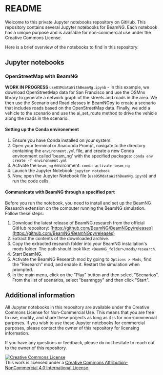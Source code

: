 # README

Welcome to this private Jupyter notebooks repository on GitHub. This repository contains several Jupyter notebooks for BeamNG. Each notebook has a unique purpose and is available for non-commercial use under the Creative Commons License.

Here is a brief overview of the notebooks to find in this repository:

## Jupyter notebooks

### OpenStreetMap with BeamNG

**WORK IN PROGRESS** `useOSMdataWithBeamNg.ipynb` - In this example, we download OpenStreetMap data for San Francisco and use the OSMnx library to generate a network graph of the streets and roads in the area. We then use the Scenario and Road classes in BeamNGpy to create a scenario that includes roads based on the OpenStreetMap data. Finally, we add a vehicle to the scenario and use the ai_set_route method to drive the vehicle along the roads in the scenario.

#### Setting up the Conda environement

1. Ensure you have Conda installed on your system.
2. Open your terminal or Anaconda Prompt, navigate to the directory containing the `environment.yml` file, and create a new Conda environment called 'beam_ng' with the specified packages: `conda env create -f environment.yml`
3. Activate the `beam_ng` environment: `conda activate beam_ng`
4. Launch the Jupyter Notebook: `jupyter notebook`
5. Now, open the Jupyter Notebook file (`useOSMdataWithBeamNg.ipynb`) and run the code cells.

#### Communicate with BeamNG through a specified port

Before you run the notebook, you need to install and set up the BeamNG Research extension on the computer running the BeamNG simulation. Follow these steps:

1. Download the latest release of BeamNG.research from the official GitHub repository: [https://github.com/BeamNG/BeamNGpy/releases](https://github.com/BeamNG/BeamNGpy/releases)
2. Extract the contents of the downloaded archive.
3. Copy the extracted research folder into your BeamNG installation's mods folder. The path should look like: `<BeamNG_folder>/mods/research`.
4. Start BeamNG.
5. Activate the BeamNG Research mod by going to `Options > Mods`, find the "Research" mod, and enable it. Restart the simulation when prompted.
6. In the main menu, click on the "Play" button and then select "Scenarios". From the list of scenarios, select "beamngpy" and then click "Start".

## Additional information

All Jupyter notebooks in this repository are available under the Creative Commons License for Non-Commercial Use. This means that you are free to use, modify, and share these projects as long as it is for non-commercial purposes. If you wish to use these Jupyter notebooks for commercial purposes, please contact the owner of this repository for licensing information.

If you have any questions or feedback, please do not hesitate to reach out to the owner of this repository.

<a rel="license" href="http://creativecommons.org/licenses/by-nc/4.0/">
    <img
        alt="Creative Commons License"
        style="border-width:0"
        src="https://i.creativecommons.org/l/by-nc/4.0/80x15.png"
    />
</a>
<br />
This work is licensed under a <a rel="license" href="http://creativecommons.org/licenses/by-nc/4.0/">Creative Commons Attribution-NonCommercial 4.0 International License</a>.
